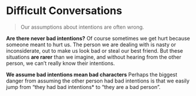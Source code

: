 # Difficult Conversations

> Our assumptions about intentions are often wrong.  

**Are there never bad intentions?** Of course sometimes we get hurt because someone meant to hurt us. The person we are dealing with is nasty or inconsiderate, out to make us look bad or steal our best friend. But these situations **are rarer** than we imagine, and without hearing from the other person, we can’t really know their intentions.

**We assume bad intentions mean bad characters** Perhaps the biggest danger from assuming the other person had bad intentions is that we easily jump from “they had bad intentions* to “they are a bad person”.

